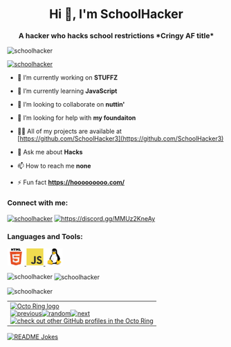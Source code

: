 <h1 align="center">Hi 👋, I'm SchoolHacker</h1>
<h3 align="center">A hacker who hacks school restrictions *Cringy AF title*</h3>

<p align="left"> <img src="https://komarev.com/ghpvc/?username=schoolhacker&label=Profile%20views&color=0e75b6&style=flat" alt="schoolhacker" /> </p>

<p align="left"> <a href="https://github.com/ryo-ma/github-profile-trophy"><img src="https://github-profile-trophy.vercel.app/?username=schoolhacker" alt="schoolhacker" /></a> </p>

- 🔭 I’m currently working on **STUFFZ**

- 🌱 I’m currently learning **JavaScript**

- 👯 I’m looking to collaborate on **nuttin'**

- 🤝 I’m looking for help with **my foundaiton**

- 👨‍💻 All of my projects are available at [https://github.com/SchoolHacker3](https://github.com/SchoolHacker3)

- 💬 Ask me about **Hacks**

- 📫 How to reach me **none**

- ⚡ Fun fact **https://hooooooooo.com/**

<h3 align="left">Connect with me:</h3>
<p align="left">
<a href="https://www.youtube.com/channel/UCGOviOK5v-N8ZAotmlp7RMw" target="blank"><img align="center" src="https://raw.githubusercontent.com/rahuldkjain/github-profile-readme-generator/master/src/images/icons/Social/youtube.svg" alt="schoolhacker" height="30" width="40" /></a>
<a href="https://discord.gg/https://discord.gg/MMUz" target="blank"><img align="center" src="https://raw.githubusercontent.com/rahuldkjain/github-profile-readme-generator/master/src/images/icons/Social/discord.svg" alt="https://discord.gg/MMUz2KneAy" height="30" width="40" /></a>
</p>

<h3 align="left">Languages and Tools:</h3>
<p align="left"> <a href="https://www.w3.org/html/" target="_blank" rel="noreferrer"> <img src="https://raw.githubusercontent.com/devicons/devicon/master/icons/html5/html5-original-wordmark.svg" alt="html5" width="40" height="40"/> </a> <a href="https://developer.mozilla.org/en-US/docs/Web/JavaScript" target="_blank" rel="noreferrer"> <img src="https://raw.githubusercontent.com/devicons/devicon/master/icons/javascript/javascript-original.svg" alt="javascript" width="40" height="40"/> </a> <a href="https://www.linux.org/" target="_blank" rel="noreferrer"> <img src="https://raw.githubusercontent.com/devicons/devicon/master/icons/linux/linux-original.svg" alt="linux" width="40" height="40"/> </a> </p>

<p><img align="left" src="https://github-readme-stats.vercel.app/api/top-langs?username=schoolhacker&show_icons=true&locale=en&layout=compact" alt="schoolhacker" /></p>

<p>&nbsp;<img align="center" src="https://github-readme-stats.vercel.app/api?username=schoolhacker&show_icons=true&locale=en" alt="schoolhacker" /></p>

<p><img align="center" src="https://github-readme-streak-stats.herokuapp.com/?user=schoolhacker&" alt="schoolhacker" /></p>


<table><tbody><tr><td><a href="https://octo-ring.com/"><img src="https://octo-ring.com/static/img/widget/top.png" width="99%" alt="Octo Ring logo" align="top"></a><br><a href="https://octo-ring.com/p/SchoolHacker3/prev"><img src="https://octo-ring.com/static/img/widget/prev.png" width="33%" alt="previous" align="top" title="previous profile"></a><a href="https://octo-ring.com/p/SchoolHacker3/random"><img src="https://octo-ring.com/static/img/widget/random.png" width="33%" alt="random" align="top" title="random profile"></a><a href="https://octo-ring.com/p/SchoolHacker3/next"><img src="https://octo-ring.com/static/img/widget/next.png" width="33%" alt="next" align="top" title="next profile"></a><br><a href="https://octo-ring.com/"><img src="https://octo-ring.com/static/img/widget/bottom.png" width="99%" alt="check out other GitHub profiles in the Octo Ring" align="top"></a></td></tr></tbody></table>
<a href="https://readme-jokes.vercel.app"><img align="center" src="https://readme-jokes.vercel.app/api" alt="README Jokes"></a>
